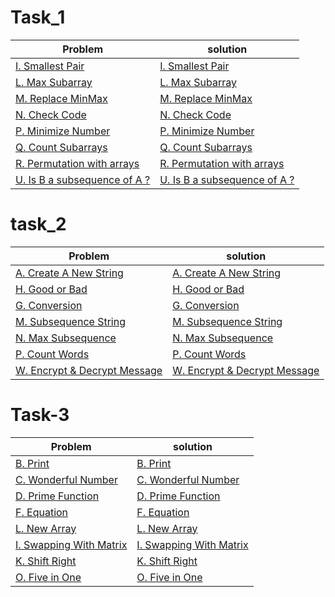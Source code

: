 # Task_1
| Problem                                           |                             solution                                            |
|---------------------------------------------------|---------------------------------------------------------------------------------|
|[I. Smallest Pair](https://codeforces.com/group/MWSDmqGsZm/contest/219774/problem/I)    | [I. Smallest Pair](https://github.com/samaa-2002/IEEE-CS-Rookies-2024/tree/main/IEEE-CS-Rookies-2024/Task-1/smallestPair)   |
| [L. Max Subarray](https://codeforces.com/group/MWSDmqGsZm/contest/219774/problem/L)      | [L. Max Subarray](https://github.com/samaa-2002/IEEE-CS-Rookies-2024/tree/main/IEEE-CS-Rookies-2024/Task-1/Max%20Subarray) |
| [M. Replace MinMax](https://codeforces.com/group/MWSDmqGsZm/contest/219774/problem/M)      | [M. Replace MinMax](https://github.com/samaa-2002/IEEE-CS-Rookies-2024/tree/main/IEEE-CS-Rookies-2024/Task-1/Replace%20MinMax)  |
|[N. Check Code](https://codeforces.com/group/MWSDmqGsZm/contest/219774/problem/N)      |[N. Check Code]([IEEE-CS-Rookies-2024/Task-1/checkcode](https://github.com/samaa-2002/IEEE-CS-Rookies-2024/tree/main/IEEE-CS-Rookies-2024/Task-1/check%20code))|
|[P. Minimize Number](https://codeforces.com/group/MWSDmqGsZm/contest/219774/problem/P)|[P. Minimize Number]([IEEE-CS-Rookies-2024/Task-1/MinimizeNumber](https://github.com/samaa-2002/IEEE-CS-Rookies-2024/tree/main/IEEE-CS-Rookies-2024/Task-1/Minimize%20Number))|
|[Q. Count Subarrays](https://codeforces.com/group/MWSDmqGsZm/contest/219774/problem/Q)|[Q. Count Subarrays]([IEEE-CS-Rookies-2024/Task-1/CountSubarrays](https://github.com/samaa-2002/IEEE-CS-Rookies-2024/tree/main/IEEE-CS-Rookies-2024/Task-1/Count%20Subarrays))|
|[R. Permutation with arrays](https://codeforces.com/group/MWSDmqGsZm/contest/219774/problem/R)|[R. Permutation with arrays]([IEEE-CS-Rookies-2024/Task-1/Permutationwitharrays](https://github.com/samaa-2002/IEEE-CS-Rookies-2024/tree/main/IEEE-CS-Rookies-2024/Task-1/Permutation%20with%20arrays))|
|[U. Is B a subsequence of A ?](https://codeforces.com/group/MWSDmqGsZm/contest/219774/problem/U)|[U. Is B a subsequence of A ?]([IEEE-CS-Rookies-2024/Task-1/IsBasubsequenceofA](https://github.com/samaa-2002/IEEE-CS-Rookies-2024/tree/main/IEEE-CS-Rookies-2024/Task-1/Is%20B%20a%20subsequence%20of%20A))|


# task_2
| Problem                                           |                             solution                                            |
|---------------------------------------------------|---------------------------------------------------------------------------------|
|[A. Create A New String](https://codeforces.com/group/MWSDmqGsZm/contest/219856/problem/A)|[A. Create A New String](Task_2/CreateANewString)|
|[H. Good or Bad]()|[H. Good or Bad](Task_2/GoodorBad)|
|[G. Conversion](https://codeforces.com/group/MWSDmqGsZm/contest/219856/problem/G)|[G. Conversion](Task_2/Conversion)|
|[M. Subsequence String](https://codeforces.com/group/MWSDmqGsZm/contest/219856/problem/M)|[M. Subsequence String](Task_2/Conversion)|
|[N. Max Subsequence](https://codeforces.com/group/MWSDmqGsZm/contest/219856/problem/N)|[N. Max Subsequence](Task_2/MaxSubsequence)|
|[P. Count Words](https://codeforces.com/group/MWSDmqGsZm/contest/219856/problem/P)|[P. Count Words](Task_2/CountWords)|
|[W. Encrypt & Decrypt Message](https://codeforces.com/group/MWSDmqGsZm/contest/219856/problem/W)|[W. Encrypt & Decrypt Message](Task_2/EncryptandDecryptMessage)|


# Task-3
| Problem                                           |                             solution                                            |
|---------------------------------------------------|---------------------------------------------------------------------------------| 
|[B. Print](https://codeforces.com/group/MWSDmqGsZm/contest/223205/problem/B)|[B. Print](task_3/Print)|
|[C. Wonderful Number](https://codeforces.com/group/MWSDmqGsZm/contest/223205/problem/C)|[C. Wonderful Number](task_3/WonderfulNumber)|
|[D. Prime Function](https://codeforces.com/group/MWSDmqGsZm/contest/223205/problem/D)|[D. Prime Function](task_3/PrimeFunction)|
|[F. Equation](https://codeforces.com/group/MWSDmqGsZm/contest/223205/problem/F)|[F. Equation](task_3/Equation)|
|[L. New Array](https://codeforces.com/group/MWSDmqGsZm/contest/223205/problem/L)|[L. New Array](task_3/NewArray)|
|[I. Swapping With Matrix](https://codeforces.com/group/MWSDmqGsZm/contest/223205/problem/I)|[I. Swapping With Matrix](task_3/SwappingWithMatrix)|
|[K. Shift Right](https://codeforces.com/group/MWSDmqGsZm/contest/223205/problem/K)|[K. Shift Right](task_3/ShiftRight)|
|[O. Five in One](https://codeforces.com/group/MWSDmqGsZm/contest/223205/problem/O)|[O. Five in One](task_3/FiveinOne)|























